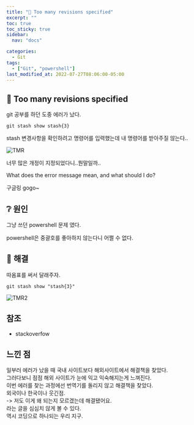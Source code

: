 ```yaml
---
title: "🚨 Too many revisions specified"
excerpt: ""
toc: true
toc_sticky: true
sidebar:
  nav: "docs"

categories:
  - Git
tags:
  - ["Git", "powershell"]
last_modified_at: 2022-07-27T08:06:00-05:00
---
```


## 🚨 Too many revisions specified

git 공부를 하던 도중 에러가 났다.

`git stash show stash{3}`

stash 변경사항을 확인하려고 명령어를 입력했는데 내 명령어를 받아주질 않는다..

![TMR](https://user-images.githubusercontent.com/56298540/180949724-a980c10b-cafd-4c4c-92d8-4191e2f5e674.PNG)<br>

너무 많은 개정이 지정되었다니..뭔말일까..

What does the error message mean, and what should I do?

구글링 gogo~

## ❔ 원인

그냥 쓰던 powershell 문제 였다.

powershell은 중괄호를 좋아하지 않는다니 어쩔 수 없다.

## 🔨 해결

따옴표를 써서 달래주자.

`git stash show "stash{3}"`

![TMR2](https://user-images.githubusercontent.com/56298540/180951727-9150de41-b295-4ba9-8ab2-feaac8b4d3bf.PNG)

## 참조

- stackoverfow

## 느낀 점

일부러 에러가 났을 때 국내 사이트보다 해외사이트에서 해결책을 찾았다. <br>
그러다보니 점점 해외 사이트가 눈에 익고 익숙해지는게 느껴진다.<br>
이번 에러를 찾는 과정에선 번역기를 돌리지 않고 해결책을 찾았다.<br>
외국이나 한국이나 웃긴점.<br>
-> 저도 이게 왜 되는지 모르겠는데 해결됐어요.<br>
라는 글을 심심치 않게 볼 수 있다.<br>
역시 코딩으로 하나되는 우리 지구.
